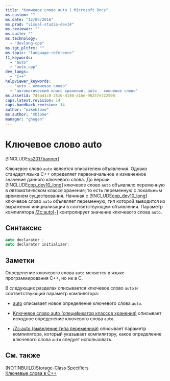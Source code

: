 ```yaml
---
title: "Ключевое слово auto | Microsoft Docs"
ms.custom: ""
ms.date: "12/05/2016"
ms.prod: "visual-studio-dev14"
ms.reviewer: ""
ms.suite: ""
ms.technology: 
  - "devlang-cpp"
ms.tgt_pltfrm: ""
ms.topic: "language-reference"
f1_keywords: 
  - "auto"
  - "auto_cpp"
dev_langs: 
  - "C++"
helpviewer_keywords: 
  - "auto - ключевое слово"
  - "автоматический класс хранения, auto - ключевое слово"
ms.assetid: 744a41c0-2510-4140-a1be-96257e722908
caps.latest.revision: 14
caps.handback.revision: 14
author: "mikeblome"
ms.author: "mblome"
manager: "ghogen"
---
```

# Ключевое слово auto
[!INCLUDE[vs2017banner](../assembler/inline/includes/vs2017banner.md)]

Ключевое слово `auto` является описателем объявления.  Однако стандарт языка C\+\+ определяет первоначальное и измененное значение данного ключевого слова.  До версии [!INCLUDE[cpp_dev10_long](../Token/cpp_dev10_long_md.md)] ключевое слово `auto` объявляло переменную в *автоматическом* классе хранения; то есть переменную с локальным временем существования.  Начиная с [!INCLUDE[cpp_dev10_long](../Token/cpp_dev10_long_md.md)] ключевое слово `auto` объявляет переменную, тип которой выводится из выражения инициализации в соответствующем объявлении.  Параметр компилятора [\/Zc:auto&#91;\-&#93;](../build/reference/zc-auto-deduce-variable-type.md) контролирует значение ключевого слова `auto`.  
  
## Синтаксис  
  
```cpp  
auto declarator ;  
auto declarator initializer;  
```  
  
## Заметки  
 Определение ключевого слова `auto` меняется в языке программирования C\+\+, но не в С.  
  
 В следующих разделах описывается ключевое слово `auto` и соответствующий параметр компилятора:  
  
-   [auto](../cpp/auto-cpp.md) описывает новое определение ключевого слова `auto`.  
  
-   [Ключевое слово auto \(спецификатор классов хранения\)](http://msdn.microsoft.com/ru-ru/c7d0cecf-393d-4058-a6e6-b39e31d9edb0) описывает исходное определение ключевого слова `auto`.  
  
-   [\/Zc:auto \(выведение типа переменной\)](../build/reference/zc-auto-deduce-variable-type.md) описывает параметр компилятора, который указывает компилятору, какое определение ключевого слова `auto` следует использовать.  
  
## См. также  
 [\(NOTINBUILD\)Storage\-Class Specifiers](http://msdn.microsoft.com/ru-ru/10b3d22d-cb40-450b-994b-08cf9a211b6c)   
 [Ключевые слова в C\+\+](../cpp/keywords-cpp.md)